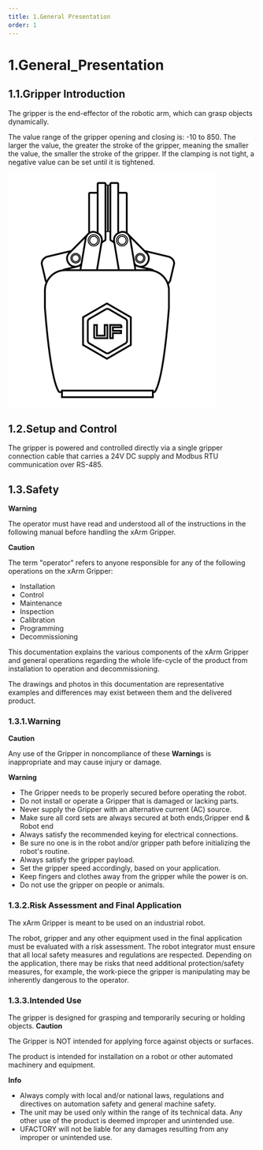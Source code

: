 ```yaml
---
title: 1.General Presentation
order: 1
---
```

# 1.General\_Presentation
## 1.1.Gripper Introduction

The gripper is the end-effector of the robotic arm, which can grasp objects dynamically.

The value range of the gripper opening and closing is: -10 to 850. The larger the value, the greater the stroke of the gripper, meaning the smaller the value, the smaller the stroke of the gripper. If the clamping is not tight, a negative value can be set until it is tightened.


![](assets/img.png)


## 1.2.Setup and Control
The gripper is powered and controlled directly via a single gripper connection cable that carries a 24V DC supply and Modbus RTU communication over RS-485.

## 1.3.Safety

****Warning****

The operator must have read and understood all of the instructions in the following manual before handling the xArm Gripper.

**Caution**

The term "operator" refers to anyone responsible for any of the following operations on the xArm Gripper:

*  Installation
*  Control
*  Maintenance
*  Inspection
*  Calibration
*  Programming
*  Decommissioning


This documentation explains the various components of the xArm Gripper and general operations regarding the whole life-cycle of the product from installation to operation and decommissioning.

The drawings and photos in this documentation are representative examples and differences may exist between them and the delivered product.
### 1.3.1.**Warning**

**Caution**

Any use of the Gripper in noncompliance of these **Warning**s is inappropriate and may cause injury or damage.

****Warning****

*  The Gripper needs to be properly secured before operating the robot.
*  Do not install or operate a Gripper that is damaged or lacking parts.
*  Never supply the Gripper with an alternative current (AC) source.
*  Make sure all cord sets are always secured at both ends,Gripper end & Robot end
*  Always satisfy the recommended keying for electrical connections.
*  Be sure no one is in the robot and/or gripper path before initializing the robot's routine.
*  Always satisfy the gripper payload.
*  Set the gripper speed accordingly, based on your application.
*  Keep fingers and clothes away from the gripper while the power is on.
*  Do not use the gripper on people or animals.
### 1.3.2.Risk Assessment and Final Application

The xArm Gripper is meant to be used on an industrial robot.

The robot, gripper and any other equipment used in the final application must be evaluated with a risk assessment. The robot integrator must ensure that all local safety measures and regulations are respected. Depending on the application, there may be risks that need additional protection/safety measures, for example, the work-piece the gripper is manipulating may be inherently dangerous to the operator.

### 1.3.3.Intended Use

The gripper is designed for grasping and temporarily securing or holding objects.
**Caution**

The Gripper is NOT intended for applying force against objects or surfaces.

The product is intended for installation on a robot or other automated machinery and equipment.

**Info**

* Always comply with local and/or national laws, regulations and directives on automation safety and general machine safety.
* The unit may be used only within the range of its technical data. Any other use of the product is deemed improper and unintended use.
* UFACTORY will not be liable for any damages resulting from any improper or unintended use.
